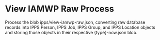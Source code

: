 # View IAMWP Raw Process
Process the blob ipps/view-iamwp-raw.json, converting raw database records into IPPS Person, IPPS Job, IPPS Group, and IPPS Location objects and storing those objects in their respective {type}-now.json blob.